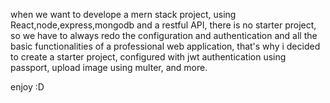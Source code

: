 when we want to develope a mern stack project, using React,node,express,mongodb and a restful API, there is no starter project, so we have to
always redo the configuration and authentication and all the basic functionalities of a professional web application, that's why i decided to
create a starter project, configured with jwt authentication using passport, upload image using multer, and more.

enjoy :D
